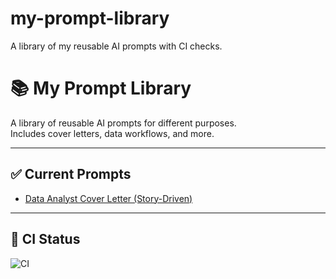 # my-prompt-library
A library of my reusable AI prompts with CI checks.
# 📚 My Prompt Library

A library of reusable AI prompts for different purposes.  
Includes cover letters, data workflows, and more.  

---

## ✅ Current Prompts
- [Data Analyst Cover Letter (Story-Driven)](cover-letters/data-analyst-cover-letter.md)

---

## 🔄 CI Status
![CI](https://github.com/chimaobim1/my-prompt-library/actions/workflows/ci.yml/badge.svg)
